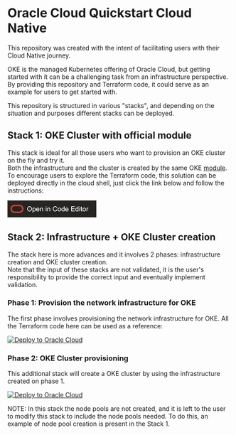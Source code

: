 # Oracle Cloud Quickstart Cloud Native

This repository was created with the intent of facilitating users with their Cloud Native journey.

OKE is the managed Kubernetes offering of Oracle Cloud, but getting started with it can be a challenging task from an
infrastructure perspective.  
By providing this repository and Terraform code, it could serve as an example for users to get started with.
  
This repository is structured in various "stacks", and depending on the situation and purposes different stacks can be deployed.

## Stack 1: OKE Cluster with official module

This stack is ideal for all those users who want to provision an OKE cluster on the fly and try it.  
Both the infrastructure and the cluster is created by the same OKE [module](https://github.com/oracle-terraform-modules/terraform-oci-oke).  
To encourage users to explore the Terraform code, this solution can be deployed directly in the cloud shell, just click the link below and follow the instructions:

[![Open in Code Editor](https://raw.githubusercontent.com/oracle-devrel/oci-code-editor-samples/main/images/open-in-code-editor.png)](https://cloud.oracle.com/?region=home&cs_repo_url=https://github.com/alcampag/oci-cn-quickstart.git&cs_branch=main&cs_readme_path=INIT.md&cs_open_ce=false)


## Stack 2: Infrastructure + OKE Cluster creation

The stack here is more advances and it involves 2 phases: infrastructure creation and OKE cluster creation.  
Note that the input of these stacks are not validated, it is the user's responsibility to provide the correct input and eventually implement validation.

### Phase 1: Provision the network infrastructure for OKE

The first phase involves provisioning the network infrastructure for OKE. All the Terraform code here can be used as a reference:

[![Deploy to Oracle Cloud](https://oci-resourcemanager-plugin.plugins.oci.oraclecloud.com/latest/deploy-to-oracle-cloud.svg)](https://cloud.oracle.com/resourcemanager/stacks/create?zipUrl=https://github.com/myrepo/mydirectory/oci-native-rm/infra/release/infra_v1.zip)

### Phase 2: OKE Cluster provisioning

This additional stack will create a OKE cluster by using the infrastructure created on phase 1.

[![Deploy to Oracle Cloud](https://oci-resourcemanager-plugin.plugins.oci.oraclecloud.com/latest/deploy-to-oracle-cloud.svg)](https://cloud.oracle.com/resourcemanager/stacks/create?zipUrl=https://github.com/myrepo/mydirectory/oci-native-rm/oke/release/oke_v1.zip)

NOTE: In this stack the node pools are not created, and it is left to the user to modify this stack to include the node pools needed.
To do this, an example of node pool creation is present in the Stack 1.